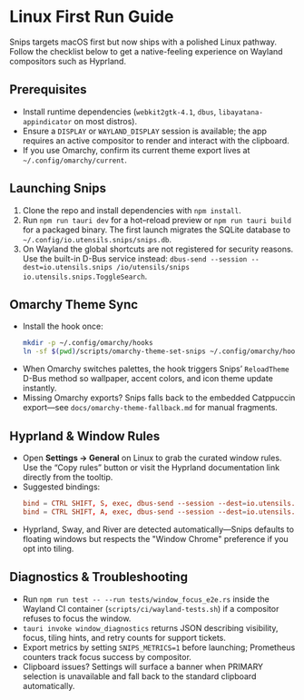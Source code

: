# Linux First Run Guide

Snips targets macOS first but now ships with a polished Linux pathway. Follow the checklist below to get a native-feeling experience on Wayland compositors such as Hyprland.

## Prerequisites

- Install runtime dependencies (`webkit2gtk-4.1`, `dbus`, `libayatana-appindicator` on most distros).
- Ensure a `DISPLAY` or `WAYLAND_DISPLAY` session is available; the app requires an active compositor to render and interact with the clipboard.
- If you use Omarchy, confirm its current theme export lives at `~/.config/omarchy/current`.

## Launching Snips

1. Clone the repo and install dependencies with `npm install`.
2. Run `npm run tauri dev` for a hot–reload preview or `npm run tauri build` for a packaged binary. The first launch migrates the SQLite database to `~/.config/io.utensils.snips/snips.db`.
3. On Wayland the global shortcuts are not registered for security reasons. Use the built-in D-Bus service instead: `dbus-send --session --dest=io.utensils.snips /io/utensils/snips io.utensils.snips.ToggleSearch`.

## Omarchy Theme Sync

- Install the hook once:
  ```bash
  mkdir -p ~/.config/omarchy/hooks
  ln -sf $(pwd)/scripts/omarchy-theme-set-snips ~/.config/omarchy/hooks/theme-set
  ```
- When Omarchy switches palettes, the hook triggers Snips’ `ReloadTheme` D-Bus method so wallpaper, accent colors, and icon theme update instantly.
- Missing Omarchy exports? Snips falls back to the embedded Catppuccin export—see `docs/omarchy-theme-fallback.md` for manual fragments.

## Hyprland & Window Rules

- Open **Settings → General** on Linux to grab the curated window rules. Use the “Copy rules” button or visit the Hyprland documentation link directly from the tooltip.
- Suggested bindings:
  ```conf
  bind = CTRL SHIFT, S, exec, dbus-send --session --dest=io.utensils.snips /io/utensils/snips io.utensils.snips.ToggleSearch
  bind = CTRL SHIFT, A, exec, dbus-send --session --dest=io.utensils.snips /io/utensils/snips io.utensils.snips.ShowQuickAdd
  ```
- Hyprland, Sway, and River are detected automatically—Snips defaults to floating windows but respects the "Window Chrome" preference if you opt into tiling.

## Diagnostics & Troubleshooting

- Run `npm run test -- --run tests/window_focus_e2e.rs` inside the Wayland CI container (`scripts/ci/wayland-tests.sh`) if a compositor refuses to focus the window.
- `tauri invoke window_diagnostics` returns JSON describing visibility, focus, tiling hints, and retry counts for support tickets.
- Export metrics by setting `SNIPS_METRICS=1` before launching; Prometheus counters track focus success by compositor.
- Clipboard issues? Settings will surface a banner when PRIMARY selection is unavailable and fall back to the standard clipboard automatically.
